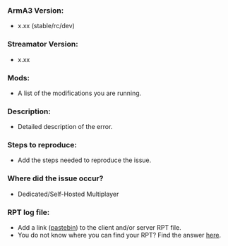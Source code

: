 ### ArmA3 Version:
+ x.xx (stable/rc/dev)

### Streamator Version:
+ x.xx

### Mods:
+ A list of the modifications you are running.

### Description:
+ Detailed description of the error.

### Steps to reproduce:
+ Add the steps needed to reproduce the issue.

### Where did the issue occur?
+ Dedicated/Self-Hosted Multiplayer

### RPT log file:
+ Add a link ([pastebin](http://pastebin.com/)) to the client and/or server RPT file.
+ You do not know where you can find your RPT? Find the answer [here](https://community.bistudio.com/wiki/Crash_Files#Arma_3).
